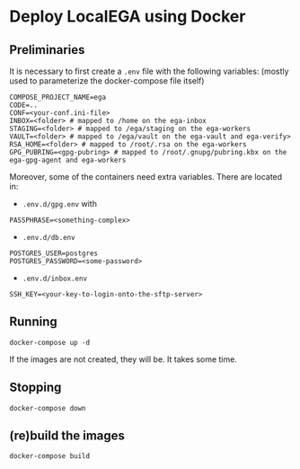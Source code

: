# Deploy LocalEGA using Docker

## Preliminaries

It is necessary to first create a `.env` file with the following variables:
(mostly used to parameterize the docker-compose file itself)

	COMPOSE_PROJECT_NAME=ega
	CODE=..
	CONF=<your-conf.ini-file>
	INBOX=<folder> # mapped to /home on the ega-inbox
	STAGING=<folder> # mapped to /ega/staging on the ega-workers
	VAULT=<folder> # mapped to /ega/vault on the ega-vault and ega-verify>
	RSA_HOME=<folder> # mapped to /root/.rsa on the ega-workers
	GPG_PUBRING=<gpg-pubring> # mapped to /root/.gnupg/pubring.kbx on the ega-gpg-agent and ega-workers
	

Moreover, some of the containers need extra variables. There are located in:
* `.env.d/gpg.env` with
```
PASSPHRASE=<something-complex>
```
* `.env.d/db.env`
```
POSTGRES_USER=postgres
POSTGRES_PASSWORD=<some-password>
```
* `.env.d/inbox.env`
```
SSH_KEY=<your-key-to-login-onto-the-sftp-server>
```

## Running

	docker-compose up -d
	
If the images are not created, they will be. It takes some time.

## Stopping

	docker-compose down

## (re)build the images

	docker-compose build
